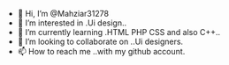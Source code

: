 - 👋 Hi, I’m @Mahziar31278
- 👀 I’m interested in .Ui design..
- 🌱 I’m currently learning .HTML PHP CSS and also C++..
- 💞️ I’m looking to collaborate on ..Ui designers.
- 📫 How to reach me ..with my github account.

<!---
Mahziar31278/Mahziar31278 is a ✨ special ✨ repository because its `README.md` (this file) appears on your GitHub profile.
You can click the Preview link to take a look at your changes.
--->
